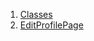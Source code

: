 

1. [Classes](file-___home_harshil_Desktop_open-source_palisadoes_talawa_lib_views_after_auth_screens_profile_edit_profile_page/#classes)
2. [EditProfilePage](file-___home_harshil_Desktop_open-source_palisadoes_talawa_lib_views_after_auth_screens_profile_edit_profile_page/EditProfilePage-class.html)
